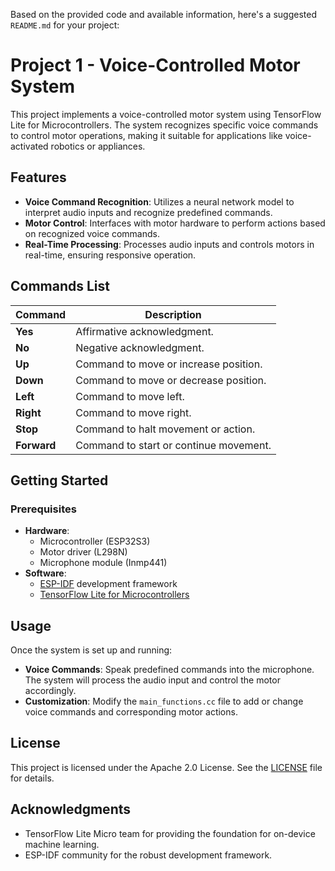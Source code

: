 Based on the provided code and available information, here's a suggested `README.md` for your project:

# Project 1 - Voice-Controlled Motor System

This project implements a voice-controlled motor system using TensorFlow Lite for Microcontrollers. The system recognizes specific voice commands to control motor operations, making it suitable for applications like voice-activated robotics or appliances.

## Features

- **Voice Command Recognition**: Utilizes a neural network model to interpret audio inputs and recognize predefined commands.
- **Motor Control**: Interfaces with motor hardware to perform actions based on recognized voice commands.
- **Real-Time Processing**: Processes audio inputs and controls motors in real-time, ensuring responsive operation.
## Commands List

| **Command** | **Description**                        |
|-------------|----------------------------------------|
| **Yes**     | Affirmative acknowledgment.            |
| **No**      | Negative acknowledgment.               |
| **Up**      | Command to move or increase position.  |
| **Down**    | Command to move or decrease position.  |
| **Left**    | Command to move left.                  |
| **Right**   | Command to move right.                 |
| **Stop**    | Command to halt movement or action.    |
| **Forward**      | Command to start or continue movement. |

## Getting Started

### Prerequisites

- **Hardware**: 
  - Microcontroller (ESP32S3)
  - Motor driver (L298N)
  - Microphone module (Inmp441)
- **Software**:
  - [ESP-IDF](https://docs.espressif.com/projects/esp-idf/en/latest/esp32/) development framework
  - [TensorFlow Lite for Microcontrollers](https://www.tensorflow.org/lite/microcontrollers)


## Usage

Once the system is set up and running:

- **Voice Commands**: Speak predefined commands into the microphone. The system will process the audio input and control the motor accordingly.
- **Customization**: Modify the `main_functions.cc` file to add or change voice commands and corresponding motor actions.

## License

This project is licensed under the Apache 2.0 License. See the [LICENSE](LICENSE) file for details.

## Acknowledgments

- TensorFlow Lite Micro team for providing the foundation for on-device machine learning.
- ESP-IDF community for the robust development framework.

